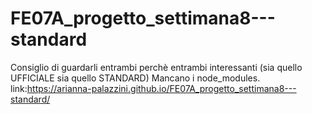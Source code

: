 # FE07A_progetto_settimana8---standard
Consiglio di guardarli entrambi perchè entrambi interessanti (sia quello UFFICIALE sia quello STANDARD)
Mancano i node_modules.
link:https://arianna-palazzini.github.io/FE07A_progetto_settimana8---standard/
